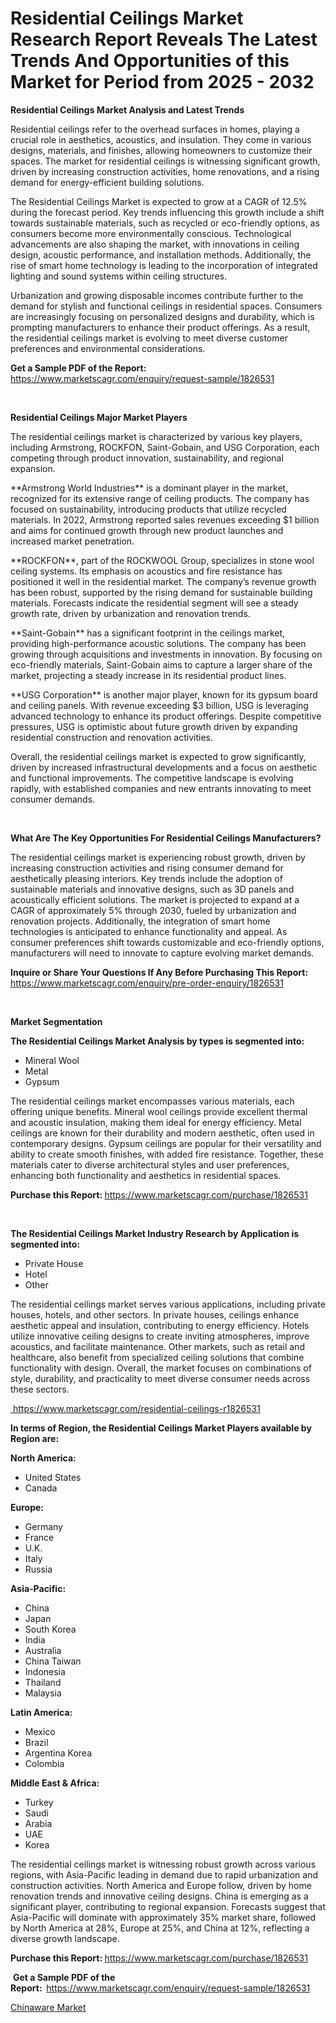 <p><h1>Residential Ceilings Market Research Report Reveals The Latest Trends And Opportunities of this Market for Period from 2025 - 2032</h1></p><p><strong>Residential Ceilings Market Analysis and Latest Trends</strong></p>
<p><p>Residential ceilings refer to the overhead surfaces in homes, playing a crucial role in aesthetics, acoustics, and insulation. They come in various designs, materials, and finishes, allowing homeowners to customize their spaces. The market for residential ceilings is witnessing significant growth, driven by increasing construction activities, home renovations, and a rising demand for energy-efficient building solutions.</p><p>The Residential Ceilings Market is expected to grow at a CAGR of 12.5% during the forecast period. Key trends influencing this growth include a shift towards sustainable materials, such as recycled or eco-friendly options, as consumers become more environmentally conscious. Technological advancements are also shaping the market, with innovations in ceiling design, acoustic performance, and installation methods. Additionally, the rise of smart home technology is leading to the incorporation of integrated lighting and sound systems within ceiling structures.</p><p>Urbanization and growing disposable incomes contribute further to the demand for stylish and functional ceilings in residential spaces. Consumers are increasingly focusing on personalized designs and durability, which is prompting manufacturers to enhance their product offerings. As a result, the residential ceilings market is evolving to meet diverse customer preferences and environmental considerations.</p></p>
<p><strong>Get a Sample PDF of the Report:&nbsp;</strong> <a href="https://www.marketscagr.com/enquiry/request-sample/1826531?utm_campaign=1895&utm_medium=2&utm_source=Github&utm_content=ia&utm_term=07022025&utm_id=residential-ceilings">https://www.marketscagr.com/enquiry/request-sample/1826531</a></p>
<p>&nbsp;</p>
<p><strong>Residential Ceilings Major Market Players</strong></p>
<p><p>The residential ceilings market is characterized by various key players, including Armstrong, ROCKFON, Saint-Gobain, and USG Corporation, each competing through product innovation, sustainability, and regional expansion.</p><p>**Armstrong World Industries** is a dominant player in the market, recognized for its extensive range of ceiling products. The company has focused on sustainability, introducing products that utilize recycled materials. In 2022, Armstrong reported sales revenues exceeding $1 billion and aims for continued growth through new product launches and increased market penetration.</p><p>**ROCKFON**, part of the ROCKWOOL Group, specializes in stone wool ceiling systems. Its emphasis on acoustics and fire resistance has positioned it well in the residential market. The company’s revenue growth has been robust, supported by the rising demand for sustainable building materials. Forecasts indicate the residential segment will see a steady growth rate, driven by urbanization and renovation trends.</p><p>**Saint-Gobain** has a significant footprint in the ceilings market, providing high-performance acoustic solutions. The company has been growing through acquisitions and investments in innovation. By focusing on eco-friendly materials, Saint-Gobain aims to capture a larger share of the market, projecting a steady increase in its residential product lines.</p><p>**USG Corporation** is another major player, known for its gypsum board and ceiling panels. With revenue exceeding $3 billion, USG is leveraging advanced technology to enhance its product offerings. Despite competitive pressures, USG is optimistic about future growth driven by expanding residential construction and renovation activities.</p><p>Overall, the residential ceilings market is expected to grow significantly, driven by increased infrastructural developments and a focus on aesthetic and functional improvements. The competitive landscape is evolving rapidly, with established companies and new entrants innovating to meet consumer demands.</p></p>
<p>&nbsp;</p>
<p><strong>What Are The Key Opportunities For Residential Ceilings Manufacturers?</strong></p>
<p><p>The residential ceilings market is experiencing robust growth, driven by increasing construction activities and rising consumer demand for aesthetically pleasing interiors. Key trends include the adoption of sustainable materials and innovative designs, such as 3D panels and acoustically efficient solutions. The market is projected to expand at a CAGR of approximately 5% through 2030, fueled by urbanization and renovation projects. Additionally, the integration of smart home technologies is anticipated to enhance functionality and appeal. As consumer preferences shift towards customizable and eco-friendly options, manufacturers will need to innovate to capture evolving market demands.</p></p>
<p><strong>Inquire or Share Your Questions If Any Before Purchasing This Report:</strong> <a href="https://www.marketscagr.com/enquiry/pre-order-enquiry/1826531?utm_campaign=1895&utm_medium=2&utm_source=Github&utm_content=ia&utm_term=07022025&utm_id=residential-ceilings">https://www.marketscagr.com/enquiry/pre-order-enquiry/1826531</a></p>
<p>&nbsp;</p>
<p><strong>Market Segmentation</strong></p>
<p><strong>The Residential Ceilings Market Analysis by types is segmented into:</strong></p>
<p><ul><li>Mineral Wool</li><li>Metal</li><li>Gypsum</li></ul></p>
<p><p>The residential ceilings market encompasses various materials, each offering unique benefits. Mineral wool ceilings provide excellent thermal and acoustic insulation, making them ideal for energy efficiency. Metal ceilings are known for their durability and modern aesthetic, often used in contemporary designs. Gypsum ceilings are popular for their versatility and ability to create smooth finishes, with added fire resistance. Together, these materials cater to diverse architectural styles and user preferences, enhancing both functionality and aesthetics in residential spaces.</p></p>
<p><strong>Purchase this Report:&nbsp;</strong><a href="https://www.marketscagr.com/purchase/1826531?utm_campaign=1895&utm_medium=2&utm_source=Github&utm_content=ia&utm_term=07022025&utm_id=residential-ceilings">https://www.marketscagr.com/purchase/1826531</a></p>
<p>&nbsp;</p>
<p><strong>The Residential Ceilings Market Industry Research by Application is segmented into:</strong></p>
<p><ul><li>Private House</li><li>Hotel</li><li>Other</li></ul></p>
<p><p>The residential ceilings market serves various applications, including private houses, hotels, and other sectors. In private houses, ceilings enhance aesthetic appeal and insulation, contributing to energy efficiency. Hotels utilize innovative ceiling designs to create inviting atmospheres, improve acoustics, and facilitate maintenance. Other markets, such as retail and healthcare, also benefit from specialized ceiling solutions that combine functionality with design. Overall, the market focuses on combinations of style, durability, and practicality to meet diverse consumer needs across these sectors.</p></p>
<p><a href="https://www.marketscagr.com/residential-ceilings-r1826531?utm_campaign=1895&utm_medium=2&utm_source=Github&utm_content=ia&utm_term=07022025&utm_id=residential-ceilings">&nbsp;https://www.marketscagr.com/residential-ceilings-r1826531</a></p>
<p><strong>In terms of Region, the Residential Ceilings Market Players available by Region are:</strong></p>
<p>
    <p> <strong> North America: </strong>
        <ul>
            <li>United States</li>
            <li>Canada</li>
        </ul>
        </p> 
    <p> <strong> Europe: </strong>
        <ul>
            <li>Germany</li>
            <li>France</li>
            <li>U.K.</li>
            <li>Italy</li>
            <li>Russia</li>
        </ul>
        </p> 
    <p> <strong> Asia-Pacific: </strong>
        <ul>
            <li>China</li>
            <li>Japan</li>
            <li>South Korea</li>
            <li>India</li>
            <li>Australia</li>
            <li>China Taiwan</li>
            <li>Indonesia</li>
            <li>Thailand</li>
            <li>Malaysia</li>
        </ul>
        </p> 
    <p> <strong> Latin America: </strong>
        <ul>
            <li>Mexico</li>
            <li>Brazil</li>
            <li>Argentina Korea</li>
            <li>Colombia</li>
        </ul>
        </p> 
    <p> <strong> Middle East & Africa: </strong>
        <ul>
            <li>Turkey</li>
            <li>Saudi</li>
            <li>Arabia</li>
            <li>UAE</li>
            <li>Korea</li>
        </ul>
    </p>
    </p>
<p><p>The residential ceilings market is witnessing robust growth across various regions, with Asia-Pacific leading in demand due to rapid urbanization and construction activities. North America and Europe follow, driven by home renovation trends and innovative ceiling designs. China is emerging as a significant player, contributing to regional expansion. Forecasts suggest that Asia-Pacific will dominate with approximately 35% market share, followed by North America at 28%, Europe at 25%, and China at 12%, reflecting a diverse growth landscape.</p></p>
<p><strong>Purchase this Report: </strong><a href="https://www.marketscagr.com/purchase/1826531?utm_campaign=1895&utm_medium=2&utm_source=Github&utm_content=ia&utm_term=07022025&utm_id=residential-ceilings">https://www.marketscagr.com/purchase/1826531</a></p>
<p>&nbsp;<strong>Get a Sample PDF of the Report:&nbsp;&nbsp;</strong><a href="https://www.marketscagr.com/enquiry/request-sample/1826531?utm_campaign=1895&utm_medium=2&utm_source=Github&utm_content=ia&utm_term=07022025&utm_id=residential-ceilings">https://www.marketscagr.com/enquiry/request-sample/1826531</a></p>
<p><strong></strong></p>
<p><p><a href="https://github.com/mahnoor2003/Market-Research-Report-List-7/blob/main/chinaware-market.md?utm_campaign=1895&utm_medium=2&utm_source=Github&utm_content=ia&utm_term=07022025&utm_id=residential-ceilings">Chinaware Market</a></p></p>